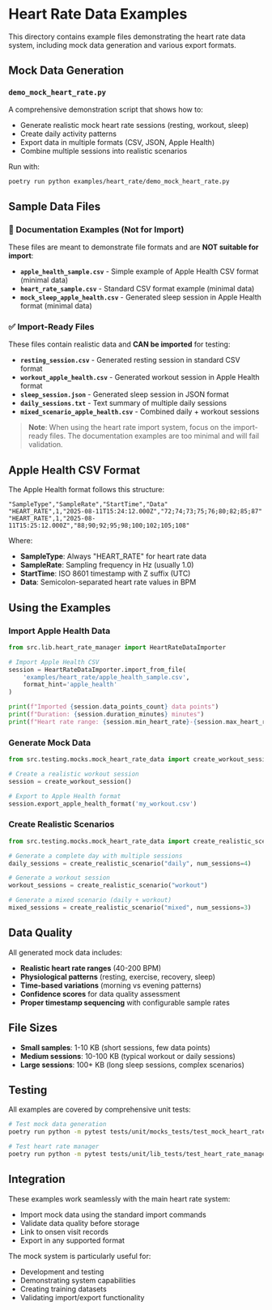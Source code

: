 # Heart Rate Data Examples

This directory contains example files demonstrating the heart rate data system, including mock data generation and various export formats.

## Mock Data Generation

### `demo_mock_heart_rate.py`

A comprehensive demonstration script that shows how to:

- Generate realistic mock heart rate sessions (resting, workout, sleep)
- Create daily activity patterns
- Export data in multiple formats (CSV, JSON, Apple Health)
- Combine multiple sessions into realistic scenarios

Run with:

```bash
poetry run python examples/heart_rate/demo_mock_heart_rate.py
```

## Sample Data Files

### 🚫 Documentation Examples (Not for Import)

These files are meant to demonstrate file formats and are **NOT suitable for import**:

- **`apple_health_sample.csv`** - Simple example of Apple Health CSV format (minimal data)
- **`heart_rate_sample.csv`** - Standard CSV format example (minimal data)
- **`mock_sleep_apple_health.csv`** - Generated sleep session in Apple Health format (minimal data)

### ✅ Import-Ready Files

These files contain realistic data and **CAN be imported** for testing:

- **`resting_session.csv`** - Generated resting session in standard CSV format
- **`workout_apple_health.csv`** - Generated workout session in Apple Health format  
- **`sleep_session.json`** - Generated sleep session in JSON format
- **`daily_sessions.txt`** - Text summary of multiple daily sessions
- **`mixed_scenario_apple_health.csv`** - Combined daily + workout sessions

> **Note**: When using the heart rate import system, focus on the import-ready files. The documentation examples are too minimal and will fail validation.

## Apple Health CSV Format

The Apple Health format follows this structure:

```csv
"SampleType","SampleRate","StartTime","Data"
"HEART_RATE",1,"2025-08-11T15:24:12.000Z","72;74;73;75;76;80;82;85;87"
"HEART_RATE",1,"2025-08-11T15:25:12.000Z","88;90;92;95;98;100;102;105;108"
```

Where:

- **SampleType**: Always "HEART_RATE" for heart rate data
- **SampleRate**: Sampling frequency in Hz (usually 1.0)
- **StartTime**: ISO 8601 timestamp with Z suffix (UTC)
- **Data**: Semicolon-separated heart rate values in BPM

## Using the Examples

### Import Apple Health Data

```python
from src.lib.heart_rate_manager import HeartRateDataImporter

# Import Apple Health CSV
session = HeartRateDataImporter.import_from_file(
    'examples/heart_rate/apple_health_sample.csv', 
    format_hint='apple_health'
)

print(f"Imported {session.data_points_count} data points")
print(f"Duration: {session.duration_minutes} minutes")
print(f"Heart rate range: {session.min_heart_rate}-{session.max_heart_rate} BPM")
```

### Generate Mock Data

```python
from src.testing.mocks.mock_heart_rate_data import create_workout_session

# Create a realistic workout session
session = create_workout_session()

# Export to Apple Health format
session.export_apple_health_format('my_workout.csv')
```

### Create Realistic Scenarios

```python
from src.testing.mocks.mock_heart_rate_data import create_realistic_scenario

# Generate a complete day with multiple sessions
daily_sessions = create_realistic_scenario("daily", num_sessions=4)

# Generate a workout session
workout_sessions = create_realistic_scenario("workout")

# Generate a mixed scenario (daily + workout)
mixed_sessions = create_realistic_scenario("mixed", num_sessions=3)
```

## Data Quality

All generated mock data includes:

- **Realistic heart rate ranges** (40-200 BPM)
- **Physiological patterns** (resting, exercise, recovery, sleep)
- **Time-based variations** (morning vs evening patterns)
- **Confidence scores** for data quality assessment
- **Proper timestamp sequencing** with configurable sample rates

## File Sizes

- **Small samples**: 1-10 KB (short sessions, few data points)
- **Medium sessions**: 10-100 KB (typical workout or daily sessions)
- **Large sessions**: 100+ KB (long sleep sessions, complex scenarios)

## Testing

All examples are covered by comprehensive unit tests:

```bash
# Test mock data generation
poetry run python -m pytest tests/unit/mocks_tests/test_mock_heart_rate_data.py -v

# Test heart rate manager
poetry run python -m pytest tests/unit/lib_tests/test_heart_rate_manager.py -v
```

## Integration

These examples work seamlessly with the main heart rate system:

- Import mock data using the standard import commands
- Validate data quality before storage
- Link to onsen visit records
- Export in any supported format

The mock system is particularly useful for:

- Development and testing
- Demonstrating system capabilities
- Creating training datasets
- Validating import/export functionality
